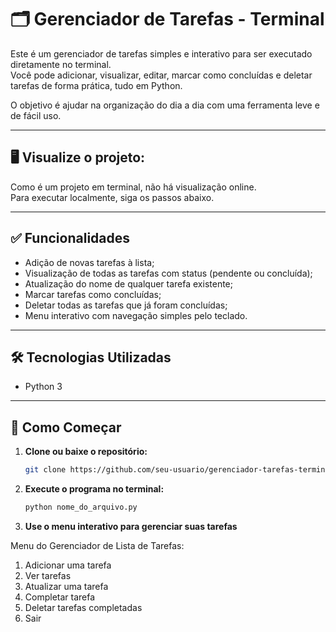 # 🗂️ Gerenciador de Tarefas - Terminal

Este é um gerenciador de tarefas simples e interativo para ser executado diretamente no terminal.  
Você pode adicionar, visualizar, editar, marcar como concluídas e deletar tarefas de forma prática, tudo em Python.

O objetivo é ajudar na organização do dia a dia com uma ferramenta leve e de fácil uso.

---

## 🖥️ Visualize o projeto:

Como é um projeto em terminal, não há visualização online.  
Para executar localmente, siga os passos abaixo.

---

## ✅ Funcionalidades

- Adição de novas tarefas à lista;
- Visualização de todas as tarefas com status (pendente ou concluída);
- Atualização do nome de qualquer tarefa existente;
- Marcar tarefas como concluídas;
- Deletar todas as tarefas que já foram concluídas;
- Menu interativo com navegação simples pelo teclado.

---

## 🛠️ Tecnologias Utilizadas

- Python 3

---

## 🚀 Como Começar

1. **Clone ou baixe o repositório:**

   ```bash
   git clone https://github.com/seu-usuario/gerenciador-tarefas-terminal.git

2. **Execute o programa no terminal:**

     ```bash
     python nome_do_arquivo.py


3. **Use o menu interativo para gerenciar suas tarefas**

Menu do Gerenciador de Lista de Tarefas:
1. Adicionar uma tarefa
2. Ver tarefas
3. Atualizar uma tarefa
4. Completar tarefa
5. Deletar tarefas completadas
6. Sair


